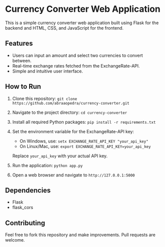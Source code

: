 # Currency Converter Web Application

This is a simple currency converter web application built using Flask for the backend and HTML, CSS, and JavaScript for the frontend.

## Features

- Users can input an amount and select two currencies to convert between.
- Real-time exchange rates fetched from the ExchangeRate-API.
- Simple and intuitive user interface.

## How to Run

1. Clone this repository: `git clone https://github.com/abraaopedra/currency-converter.git`

2. Navigate to the project directory: `cd currency-converter`

3. Install all required Python packages: `pip install -r requirements.txt`

4. Set the environment variable for the ExchangeRate-API key:
   - On Windows, use: `setx EXCHANGE_RATE_API_KEY "your_api_key"`
   - On Linux/Mac, use: `export EXCHANGE_RATE_API_KEY=your_api_key`
   
   Replace `your_api_key` with your actual API key.

5. Run the application: `python app.py`

6. Open a web browser and navigate to `http://127.0.0.1:5000`

## Dependencies

- Flask
- flask_cors

## Contributing

Feel free to fork this repository and make improvements. Pull requests are welcome.
